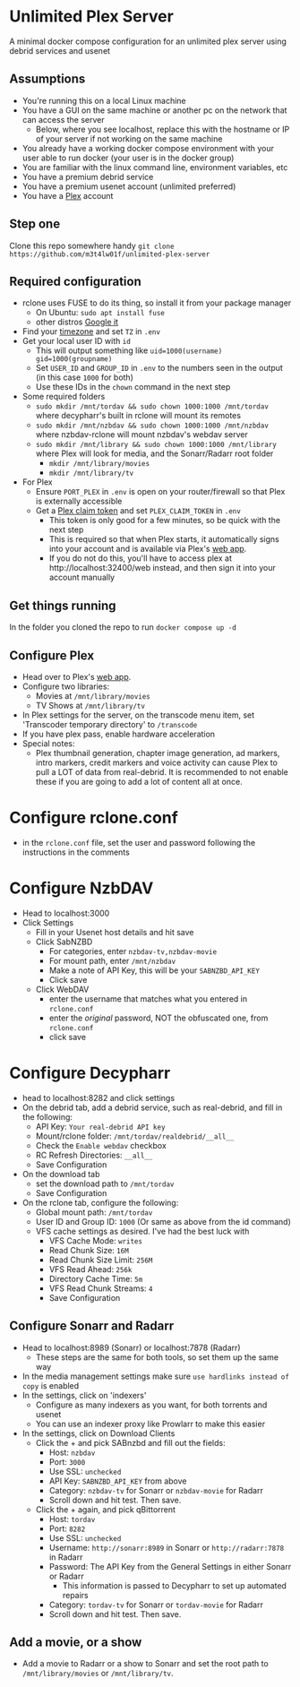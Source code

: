 # Unlimited Plex Server
A minimal docker compose configuration for an unlimited plex server using debrid services and usenet

## Assumptions
- You're running this on a local Linux machine
- You have a GUI on the same machine or another pc on the network that can access the server
  - Below, where you see localhost, replace this with the hostname or IP of your server if not working on the same machine
- You already have a working docker compose environment with your user able to run docker (your user is in the docker group)
- You are familiar with the linux command line, environment variables, etc
- You have a premium debrid service
- You have a premium usenet account (unlimited preferred)
- You have a [Plex](https://plex.tv) account

## Step one
Clone this repo somewhere handy `git clone https://github.com/m3t4lw01f/unlimited-plex-server`

## Required configuration
- rclone uses FUSE to do its thing, so install it from your package manager
  - On Ubuntu: `sudo apt install fuse`
  - other distros [Google it](https://www.google.com/search?q=how+to+install+fuse+on+linux)
- Find your [timezone](https://en.wikipedia.org/wiki/List_of_tz_database_time_zones) and set `TZ` in `.env`
- Get your local user ID with `id`
  - This will output something like `uid=1000(username) gid=1000(groupname)`
  - Set `USER_ID` and `GROUP_ID` in `.env` to the numbers seen in the output (in this case `1000` for both)
  - Use these IDs in the `chown` command in the next step
- Some required folders
  - `sudo mkdir /mnt/tordav && sudo chown 1000:1000 /mnt/tordav` where decypharr's built in rclone will mount its remotes
  - `sudo mkdir /mnt/nzbdav && sudo chown 1000:1000 /mnt/nzbdav` where nzbdav-rclone will mount nzbdav's webdav server
  - `sudo mkdir /mnt/library && sudo chown 1000:1000 /mnt/library` where Plex will look for media, and the Sonarr/Radarr root folder
    - `mkdir /mnt/library/movies`
    - `mkdir /mnt/library/tv`
- For Plex
  - Ensure `PORT_PLEX` in `.env` is open on your router/firewall so that Plex is externally accessible
  - Get a [Plex claim token](https://account.plex.tv/claim) and set `PLEX_CLAIM_TOKEN` in `.env`
    - This token is only good for a few minutes, so be quick with the next step
    - This is required so that when Plex starts, it automatically signs into your account and is available via Plex's [web app](https://app.plex.tv).
    - If you do not do this, you'll have to access plex at http://localhost:32400/web instead, and then sign it into your account manually

## Get things running
In the folder you cloned the repo to run `docker compose up -d`

## Configure Plex
- Head over to Plex's [web app](https://app.plex.tv). 
- Configure two libraries:
  - Movies at `/mnt/library/movies`
  - TV Shows at `/mnt/library/tv`
- In Plex settings for the server, on the transcode menu item, set 'Transcoder temporary directory' to `/transcode`
- If you have plex pass, enable hardware acceleration
- Special notes:
  - Plex thumbnail generation, chapter image generation, ad markers, intro markers, credit markers and voice activity can cause Plex to pull a LOT of data from real-debrid. It is recommended to not enable these if you are going to add a lot of content all at once.

# Configure rclone.conf
- in the `rclone.conf` file, set the user and password following the instructions in the comments

# Configure NzbDAV
- Head to localhost:3000
- Click Settings
  - Fill in your Usenet host details and hit save
  - Click SabNZBD
    - For categories, enter `nzbdav-tv,nzbdav-movie`
    - For mount path, enter `/mnt/nzbdav`
    - Make a note of API Key, this will be your `SABNZBD_API_KEY`
    - Click save
  - Click WebDAV
    - enter the username that matches what you entered in `rclone.conf`
    - enter the _original_ password, NOT the obfuscated one, from `rclone.conf`
    - click save

# Configure Decypharr
- head to localhost:8282 and click settings
- On the debrid tab, add a debrid service, such as real-debrid, and fill in the following:
  - API Key: `Your real-debrid API key`
  - Mount/rclone folder: `/mnt/tordav/realdebrid/__all__`
  - Check the `Enable webdav` checkbox
  - RC Refresh Directories: `__all__`
  - Save Configuration
- On the download tab
  - set the download path to `/mnt/tordav`
  - Save Configuration
- On the rclone tab, configure the following:
  - Global mount path: `/mnt/tordav`
  - User ID and Group ID: `1000` (Or same as above from the id command)
  - VFS cache settings as desired. I've had the best luck with
    - VFS Cache Mode: `writes`
    - Read Chunk Size: `16M`
    - Read Chunk Size Limit: `256M`
    - VFS Read Ahead: `256k`
    - Directory Cache Time: `5m`
    - VFS Read Chunk Streams: `4`
    - Save Configuration

## Configure Sonarr and Radarr
- Head to localhost:8989 (Sonarr) or localhost:7878 (Radarr)
  - These steps are the same for both tools, so set them up the same way
- In the media management settings make sure `use hardlinks instead of copy` is enabled
- In the settings, click on 'indexers'
  - Configure as many indexers as you want, for both torrents and usenet
  - You can use an indexer proxy like Prowlarr to make this easier
- In the settings, click on Download Clients
  - Click the + and pick SABnzbd and fill out the fields:
    - Host: `nzbdav`
    - Port: `3000`
    - Use SSL: `unchecked`
    - API Key: `SABNZBD_API_KEY` from above
    - Category: `nzbdav-tv` for Sonarr or `nzbdav-movie` for Radarr
    - Scroll down and hit test. Then save.
  - Click the + again, and pick qBittorrent
    - Host: `tordav`
    - Port: `8282`
    - Use SSL: `unchecked`
    - Username: `http://sonarr:8989` in Sonarr or `http://radarr:7878` in Radarr
    - Password: The API Key from the General Settings in either Sonarr or Radarr
      - This information is passed to Decypharr to set up automated repairs
    - Category: `tordav-tv` for Sonarr or `tordav-movie` for Radarr
    - Scroll down and hit test. Then save.
   
## Add a movie, or a show
- Add a movie to Radarr or a show to Sonarr and set the root path to `/mnt/library/movies` or `/mnt/library/tv`.
